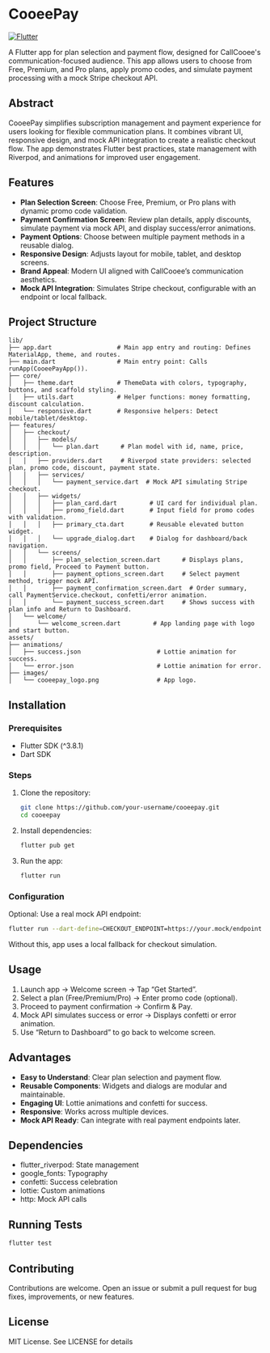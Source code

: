 # CooeePay

[![Flutter](https://img.shields.io/badge/Flutter-3.8.1+-blue.svg)](https://flutter.dev/)

A Flutter app for plan selection and payment flow, designed for CallCooee's communication-focused audience. This app allows users to choose from Free, Premium, and Pro plans, apply promo codes, and simulate payment processing with a mock Stripe checkout API.

## Abstract

CooeePay simplifies subscription management and payment experience for users looking for flexible communication plans. It combines vibrant UI, responsive design, and mock API integration to create a realistic checkout flow. The app demonstrates Flutter best practices, state management with Riverpod, and animations for improved user engagement.

## Features

- **Plan Selection Screen**: Choose Free, Premium, or Pro plans with dynamic promo code validation.
- **Payment Confirmation Screen**: Review plan details, apply discounts, simulate payment via mock API, and display success/error animations.
- **Payment Options**: Choose between multiple payment methods in a reusable dialog.
- **Responsive Design**: Adjusts layout for mobile, tablet, and desktop screens.
- **Brand Appeal**: Modern UI aligned with CallCooee’s communication aesthetics.
- **Mock API Integration**: Simulates Stripe checkout, configurable with an endpoint or local fallback.

## Project Structure

```text
lib/
├── app.dart                  # Main app entry and routing: Defines MaterialApp, theme, and routes.
├── main.dart                 # Main entry point: Calls runApp(CooeePayApp()).
├── core/
│   ├── theme.dart            # ThemeData with colors, typography, buttons, and scaffold styling.
│   ├── utils.dart            # Helper functions: money formatting, discount calculation.
│   └── responsive.dart       # Responsive helpers: Detect mobile/tablet/desktop.
├── features/
│   ├── checkout/
│   │   ├── models/
│   │   │   └── plan.dart      # Plan model with id, name, price, description.
│   │   ├── providers.dart     # Riverpod state providers: selected plan, promo code, discount, payment state.
│   │   ├── services/
│   │   │   └── payment_service.dart  # Mock API simulating Stripe checkout.
│   │   ├── widgets/
│   │   │   ├── plan_card.dart         # UI card for individual plan.
│   │   │   ├── promo_field.dart       # Input field for promo codes with validation.
│   │   │   ├── primary_cta.dart       # Reusable elevated button widget.
│   │   │   └── upgrade_dialog.dart    # Dialog for dashboard/back navigation.
│   │   └── screens/
│   │       ├── plan_selection_screen.dart      # Displays plans, promo field, Proceed to Payment button.
│   │       ├── payment_options_screen.dart     # Select payment method, trigger mock API.
│   │       ├── payment_confirmation_screen.dart  # Order summary, call PaymentService.checkout, confetti/error animation.
│   │       └── payment_success_screen.dart     # Shows success with plan info and Return to Dashboard.
│   └── welcome/
│       └── welcome_screen.dart         # App landing page with logo and start button.
assets/
├── animations/
│   ├── success.json                     # Lottie animation for success.
│   └── error.json                       # Lottie animation for error.
├── images/
│   └── cooeepay_logo.png                # App logo.
```

## Installation

### Prerequisites
- Flutter SDK (^3.8.1)
- Dart SDK

### Steps
1. Clone the repository:
   ```bash
   git clone https://github.com/your-username/cooeepay.git
   cd cooeepay
   ```
2. Install dependencies:
   ```bash
   flutter pub get
   ```
3. Run the app:
   ```bash
   flutter run
   ```

### Configuration
Optional: Use a real mock API endpoint:
```bash
flutter run --dart-define=CHECKOUT_ENDPOINT=https://your.mock/endpoint
```
Without this, app uses a local fallback for checkout simulation.

## Usage

1. Launch app → Welcome screen → Tap “Get Started”.
2. Select a plan (Free/Premium/Pro) → Enter promo code (optional).
3. Proceed to payment confirmation → Confirm & Pay.
4. Mock API simulates success or error → Displays confetti or error animation.
5. Use “Return to Dashboard” to go back to welcome screen.

## Advantages

- **Easy to Understand**: Clear plan selection and payment flow.
- **Reusable Components**: Widgets and dialogs are modular and maintainable.
- **Engaging UI**: Lottie animations and confetti for success.
- **Responsive**: Works across multiple devices.
- **Mock API Ready**: Can integrate with real payment endpoints later.

## Dependencies

- flutter_riverpod: State management
- google_fonts: Typography
- confetti: Success celebration
- lottie: Custom animations
- http: Mock API calls

## Running Tests

```bash
flutter test
```

## Contributing

Contributions are welcome. Open an issue or submit a pull request for bug fixes, improvements, or new features.

## License

MIT License. See LICENSE for details
